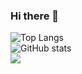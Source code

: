 ### Hi there 👋


![Top Langs](https://github-readme-stats.vercel.app/api/top-langs/?username=raikiri24&theme=tokyonight)
<br />
![GitHub stats](https://github-readme-stats.vercel.app/api?username=raikiri24&show_icons=true&theme=tokyonight)
<br />
![](https://visitor-badge.laobi.icu/badge?page_id=raikiri24.raikiri24)
<!--
**raikiri24/raikiri24** is a ✨ _special_ ✨ repository because its `README.md` (this file) appears on your GitHub profile.

Here are some ideas to get you started:

- 🔭 I’m currently working on ...
- 🌱 I’m currently learning ...
- 👯 I’m looking to collaborate on ...
- 🤔 I’m looking for help with ...
- 💬 Ask me about ...
- 📫 How to reach me: ...
- 😄 Pronouns: ...
- ⚡ Fun fact: ...
-->
